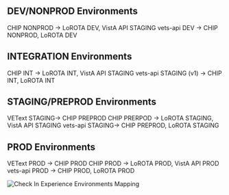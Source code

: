 ## DEV/NONPROD Environments
CHIP NONPROD -> LoROTA DEV, VistA API STAGING
vets-api DEV -> CHIP NONPROD, LoROTA DEV

## INTEGRATION Environments
CHIP INT -> LoROTA INT, VistA API STAGING
vets-api STAGING (v1) -> CHIP INT, LoROTA INT

## STAGING/PREPROD Environments
VEText STAGING-> CHIP PREPROD
CHIP PRERPOD -> LoROTA STAGING, VistA API STAGING
vets-api STAGING-> CHIP PREPROD, LoROTA STAGING

## PROD Environments
VEText PROD -> CHIP PROD
CHIP PROD -> LoROTA PROD, VistA API PROD
vets-api PROD -> CHIP PROD, LoROTA PROD

![Check In Experience Environments Mapping](./cie-environments-mapping.svg)
